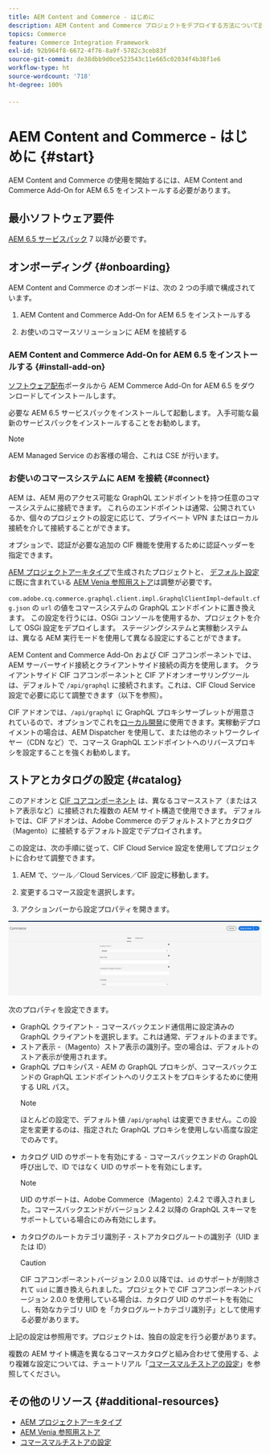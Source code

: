 ```yaml
---
title: AEM Content and Commerce - はじめに
description: AEM Content and Commerce プロジェクトをデプロイする方法について説明します。
topics: Commerce
feature: Commerce Integration Framework
exl-id: 92b964f8-6672-4f76-8a9f-5782c3ceb83f
source-git-commit: de38dbb9d0ce523543c11e665c02034f4b38f1e6
workflow-type: ht
source-wordcount: '718'
ht-degree: 100%

---
```


# AEM Content and Commerce - はじめに {#start}

AEM Content and Commerce の使用を開始するには、AEM Content and Commerce Add-On for AEM 6.5 をインストールする必要があります。

## 最小ソフトウェア要件

[AEM 6.5 サービスパック](https://experience.adobe.com/#/downloads/content/software-distribution/en/aem.html) 7 以降が必要です。

## オンボーディング  {#onboarding}

AEM Content and Commerce のオンボードは、次の 2 つの手順で構成されています。

1. AEM Content and Commerce Add-On for AEM 6.5 をインストールする

2. お使いのコマースソリューションに AEM を接続する

### AEM Content and Commerce Add-On for AEM 6.5 をインストールする {#install-add-on}

[ソフトウェア配布](https://experience.adobe.com/#/downloads/content/software-distribution/en/aem.html)ポータルから AEM Commerce Add-On for AEM 6.5 をダウンロードしてインストールします。

必要な AEM 6.5 サービスパックをインストールして起動します。 入手可能な最新のサービスパックをインストールすることをお勧めします。

>[!NOTE]
>
>AEM Managed Service のお客様の場合、これは CSE が行います。

### お使いのコマースシステムに AEM を接続 {#connect}

AEM は、AEM 用のアクセス可能な GraphQL エンドポイントを持つ任意のコマースシステムに接続できます。 これらのエンドポイントは通常、公開されているか、個々のプロジェクトの設定に応じて、プライベート VPN またはローカル接続を介して接続することができます。

オプションで、認証が必要な追加の CIF 機能を使用するために認証ヘッダーを指定できます。

[AEM プロジェクトアーキタイプ](https://github.com/adobe/aem-project-archetype)で生成されたプロジェクトと、 [デフォルト設定](https://github.com/adobe/aem-cif-guides-venia/blob/main/ui.config/src/main/content/jcr_root/apps/venia/osgiconfig/config/com.adobe.cq.commerce.graphql.client.impl.GraphqlClientImpl~default.cfg.json)に既に含まれている [AEM Venia 参照用ストア](https://github.com/adobe/aem-cif-guides-venia)は調整が必要です。

`com.adobe.cq.commerce.graphql.client.impl.GraphqlClientImpl~default.cfg.json` の `url` の値をコマースシステムの GraphQL エンドポイントに置き換えます。 この設定を行うには、OSGi コンソールを使用するか、プロジェクトを介して OSGi 設定をデプロイします。 ステージングシステムと実稼動システムは、異なる AEM 実行モードを使用して異なる設定にすることができます。

AEM Content and Commerce Add-On および CIF コアコンポーネントでは、AEM サーバーサイド接続とクライアントサイド接続の両方を使用します。 クライアントサイド CIF コアコンポーネントと CIF アドオンオーサリングツールは、デフォルトで `/api/graphql` に接続されます。これは、CIF Cloud Service 設定で必要に応じて調整できます（以下を参照）。

CIF アドオンでは、`/api/graphql` に GraphQL プロキシサーブレットが用意されているので、オプションでこれを[ローカル開発](develop.md)に使用できます。実稼動デプロイメントの場合は、AEM Dispatcher を使用して、または他のネットワークレイヤー（CDN など）で、コマース GraphQL エンドポイントへのリバースプロキシを設定することを強くお勧めします。

## ストアとカタログの設定 {#catalog}

このアドオンと [CIF コアコンポーネント](https://github.com/adobe/aem-core-cif-components) は、異なるコマースストア（またはストア表示など）に接続された複数の AEM サイト構造で使用できます。 デフォルトでは、CIF アドオンは、Adobe Commerce のデフォルトストアとカタログ（Magento）に接続するデフォルト設定でデプロイされます。

この設定は、次の手順に従って、CIF Cloud Service 設定を使用してプロジェクトに合わせて調整できます。

1. AEM で、ツール／Cloud Services／CIF 設定に移動します。

2. 変更するコマース設定を選択します。

3. アクションバーから設定プロパティを開きます。

![CIF Cloud Services の設定](/help/commerce/cif/assets/cif-cloud-service-config.png)

次のプロパティを設定できます。

- GraphQL クライアント - コマースバックエンド通信用に設定済みの GraphQL クライアントを選択します。これは通常、デフォルトのままです。
- ストア表示 -（Magento）ストア表示の識別子。空の場合は、デフォルトのストア表示が使用されます。
- GraphQL プロキシパス - AEM の GraphQL プロキシが、コマースバックエンドの GraphQL エンドポイントへのリクエストをプロキシするために使用する URL パス。
   >[!NOTE]
   >
   > ほとんどの設定で、デフォルト値 `/api/graphql` は変更できません。この設定を変更するのは、指定された GraphQL プロキシを使用しない高度な設定でのみです。
- カタログ UID のサポートを有効にする - コマースバックエンドの GraphQL 呼び出しで、ID ではなく UID のサポートを有効にします。
   >[!NOTE]
   >
   > UID のサポートは、Adobe Commerce（Magento）2.4.2 で導入されました。コマースバックエンドがバージョン 2.4.2 以降の GraphQL スキーマをサポートしている場合にのみ有効にします。
- カタログのルートカテゴリ識別子 - ストアカタログルートの識別子（UID または ID）
   >[!CAUTION]
   >
   > CIF コアコンポーネントバージョン 2.0.0 以降では、`id` のサポートが削除されて `uid` に置き換えられました。プロジェクトで CIF コアコンポーネントバージョン 2.0.0 を使用している場合は、カタログ UID のサポートを有効にし、有効なカテゴリ UID を「カタログルートカテゴリ識別子」として使用する必要があります。

上記の設定は参照用です。プロジェクトは、独自の設定を行う必要があります。

複数の AEM サイト構造を異なるコマースカタログと組み合わせて使用する、より複雑な設定については、チュートリアル「[コマースマルチストアの設定](configuring/multi-store-setup.md)」を参照してください。

## その他のリソース {#additional-resources}

- [AEM プロジェクトアーキタイプ](https://github.com/adobe/aem-project-archetype)
- [AEM Venia 参照用ストア](https://github.com/adobe/aem-cif-guides-venia)
- [コマースマルチストアの設定](configuring/multi-store-setup.md)
